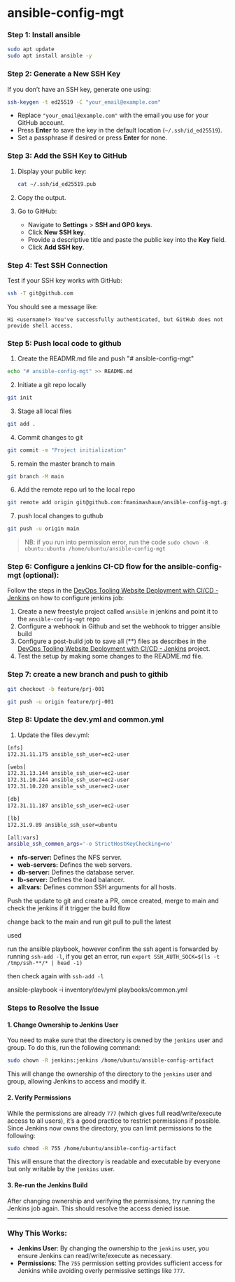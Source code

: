 # ansible-config-mgt
### Step 1: Install ansible
```bash
sudo apt update
sudo apt install ansible -y
```

### Step 2: Generate a New SSH Key
If you don’t have an SSH key, generate one using:
```bash
ssh-keygen -t ed25519 -C "your_email@example.com"
```
- Replace `"your_email@example.com"` with the email you use for your GitHub account.
- Press **Enter** to save the key in the default location (`~/.ssh/id_ed25519`).
- Set a passphrase if desired or press **Enter** for none.

### Step 3: Add the SSH Key to GitHub
1. Display your public key:
   ```bash
   cat ~/.ssh/id_ed25519.pub
   ```
2. Copy the output.

3. Go to GitHub:
   - Navigate to **Settings** > **SSH and GPG keys**.
   - Click **New SSH key**.
   - Provide a descriptive title and paste the public key into the **Key** field.
   - Click **Add SSH key**.

### Step 4: Test SSH Connection
Test if your SSH key works with GitHub:
```bash
ssh -T git@github.com
```
You should see a message like:
```plaintext
Hi <username!> You've successfully authenticated, but GitHub does not provide shell access.
```

### Step 5: Push local code to github
1. Create the READMR.md file and push "# ansible-config-mgt"
```bash
echo "# ansible-config-mgt" >> README.md
```

2. Initiate a git repo locally
```bash
git init
```

3. Stage all local files
```bash
git add .
```

4. Commit changes to git
```bash
git commit -m "Project initialization"
```

5. remain the master branch to main
```bash
git branch -M main
```

6. Add the remote repo url to the local repo
```bash
git remote add origin git@github.com:fmanimashaun/ansible-config-mgt.git
```

7. push local changes to guthub
```bash
git push -u origin main
```

>NB: if you run into permission error, run the code `sudo chown -R ubuntu:ubuntu /home/ubuntu/ansible-config-mgt`

### Step 6: Configure a jenkins CI-CD flow for the ansible-config-mgt (optional):
Follow the steps in the [DevOps Tooling Website Deployment with CI/CD - Jenkins](../Projects_documenration/Tooling_website_deployment_automation_with_continuous_integration-jenkins/README.md) on how to configure jenkins job:
1. Create a new freestyle project called `ansible` in jenkins and point it to the `ansible-config-mgt` repo
2. Configure a webhook in Github and set the webhook to trigger ansible build
3. Configure a post-build job to save all (**) files as describes in the [DevOps Tooling Website Deployment with CI/CD - Jenkins](../Projects_documenration/Tooling_website_deployment_automation_with_continuous_integration-jenkins/README.md) project.
4. Test the setup by making some changes to the README.md file.

### Step 7: create a new branch and push to githib
```bash
git checkout -b feature/prj-001

git push -u origin feature/prj-001
```

### Step 8: Update the dev.yml and common.yml

1. Update the files
dev.yml:
```bash
[nfs]
172.31.11.175 ansible_ssh_user=ec2-user

[webs]
172.31.13.144 ansible_ssh_user=ec2-user
172.31.10.244 ansible_ssh_user=ec2-user
172.31.10.220 ansible_ssh_user=ec2-user

[db]
172.31.11.187 ansible_ssh_user=ec2-user

[lb]
172.31.9.89 ansible_ssh_user=ubuntu

[all:vars]
ansible_ssh_common_args='-o StrictHostKeyChecking=no'
```

- **nfs-server:** Defines the NFS server.
- **web-servers:** Defines the web servers.
- **db-server:** Defines the database server.
- **lb-server:** Defines the load balancer.
- **all:vars:** Defines common SSH arguments for all hosts.

Push the update to git and create a PR, omce created, merge to main and check the jenkins if it trigger the build flow

change back to the main and run git pull to pull the latest

used

run the ansible playbook, however confirm the ssh agent is forwarded by running `ssh-add -l`, if you get an error, run `export SSH_AUTH_SOCK=$(ls -t /tmp/ssh-**/* | head -1)`

then check again with `ssh-add -l`


ansible-playbook -i inventory/dev/yml playbooks/common.yml


### **Steps to Resolve the Issue**

#### 1. **Change Ownership to Jenkins User**
You need to make sure that the directory is owned by the `jenkins` user and group. To do this, run the following command:

```bash
sudo chown -R jenkins:jenkins /home/ubuntu/ansible-config-artifact
```

This will change the ownership of the directory to the `jenkins` user and group, allowing Jenkins to access and modify it.

#### 2. **Verify Permissions**
While the permissions are already `777` (which gives full read/write/execute access to all users), it’s a good practice to restrict permissions if possible. Since Jenkins now owns the directory, you can limit permissions to the following:

```bash
sudo chmod -R 755 /home/ubuntu/ansible-config-artifact
```

This will ensure that the directory is readable and executable by everyone but only writable by the `jenkins` user.

#### 3. **Re-run the Jenkins Build**
After changing ownership and verifying the permissions, try running the Jenkins job again. This should resolve the access denied issue.

---

### **Why This Works:**
- **Jenkins User**: By changing the ownership to the `jenkins` user, you ensure Jenkins can read/write/execute as necessary.
- **Permissions**: The `755` permission setting provides sufficient access for Jenkins while avoiding overly permissive settings like `777`.
